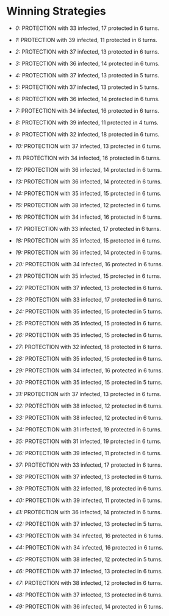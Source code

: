 # Winning Strategies

* _0:_ PROTECTION with 33 infected, 17 protected in 6 turns.


* _1:_ PROTECTION with 39 infected, 11 protected in 6 turns.


* _2:_ PROTECTION with 37 infected, 13 protected in 6 turns.


* _3:_ PROTECTION with 36 infected, 14 protected in 6 turns.


* _4:_ PROTECTION with 37 infected, 13 protected in 5 turns.


* _5:_ PROTECTION with 37 infected, 13 protected in 5 turns.


* _6:_ PROTECTION with 36 infected, 14 protected in 6 turns.


* _7:_ PROTECTION with 34 infected, 16 protected in 6 turns.


* _8:_ PROTECTION with 39 infected, 11 protected in 4 turns.


* _9:_ PROTECTION with 32 infected, 18 protected in 6 turns.


* _10:_ PROTECTION with 37 infected, 13 protected in 6 turns.


* _11:_ PROTECTION with 34 infected, 16 protected in 6 turns.


* _12:_ PROTECTION with 36 infected, 14 protected in 6 turns.


* _13:_ PROTECTION with 36 infected, 14 protected in 6 turns.


* _14:_ PROTECTION with 35 infected, 15 protected in 6 turns.


* _15:_ PROTECTION with 38 infected, 12 protected in 6 turns.


* _16:_ PROTECTION with 34 infected, 16 protected in 6 turns.


* _17:_ PROTECTION with 33 infected, 17 protected in 6 turns.


* _18:_ PROTECTION with 35 infected, 15 protected in 6 turns.


* _19:_ PROTECTION with 36 infected, 14 protected in 6 turns.


* _20:_ PROTECTION with 34 infected, 16 protected in 6 turns.


* _21:_ PROTECTION with 35 infected, 15 protected in 6 turns.


* _22:_ PROTECTION with 37 infected, 13 protected in 6 turns.


* _23:_ PROTECTION with 33 infected, 17 protected in 6 turns.


* _24:_ PROTECTION with 35 infected, 15 protected in 5 turns.


* _25:_ PROTECTION with 35 infected, 15 protected in 6 turns.


* _26:_ PROTECTION with 35 infected, 15 protected in 6 turns.


* _27:_ PROTECTION with 32 infected, 18 protected in 6 turns.


* _28:_ PROTECTION with 35 infected, 15 protected in 6 turns.


* _29:_ PROTECTION with 34 infected, 16 protected in 6 turns.


* _30:_ PROTECTION with 35 infected, 15 protected in 5 turns.


* _31:_ PROTECTION with 37 infected, 13 protected in 6 turns.


* _32:_ PROTECTION with 38 infected, 12 protected in 6 turns.


* _33:_ PROTECTION with 38 infected, 12 protected in 6 turns.


* _34:_ PROTECTION with 31 infected, 19 protected in 6 turns.


* _35:_ PROTECTION with 31 infected, 19 protected in 6 turns.


* _36:_ PROTECTION with 39 infected, 11 protected in 6 turns.


* _37:_ PROTECTION with 33 infected, 17 protected in 6 turns.


* _38:_ PROTECTION with 37 infected, 13 protected in 6 turns.


* _39:_ PROTECTION with 32 infected, 18 protected in 6 turns.


* _40:_ PROTECTION with 39 infected, 11 protected in 6 turns.


* _41:_ PROTECTION with 36 infected, 14 protected in 6 turns.


* _42:_ PROTECTION with 37 infected, 13 protected in 5 turns.


* _43:_ PROTECTION with 34 infected, 16 protected in 6 turns.


* _44:_ PROTECTION with 34 infected, 16 protected in 6 turns.


* _45:_ PROTECTION with 38 infected, 12 protected in 5 turns.


* _46:_ PROTECTION with 37 infected, 13 protected in 6 turns.


* _47:_ PROTECTION with 38 infected, 12 protected in 6 turns.


* _48:_ PROTECTION with 37 infected, 13 protected in 6 turns.


* _49:_ PROTECTION with 36 infected, 14 protected in 6 turns.


